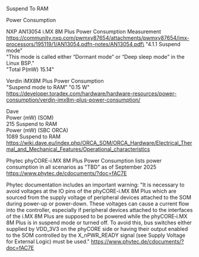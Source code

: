 Suspend To RAM

Power Consumption

NXP AN13054 i.MX 8M Plus Power Consumption Measurement\
https://community.nxp.com/pwmxy87654/attachments/pwmxy87654/imx-processors/195119/1/AN13054.pdfn-notes/AN13054.pdf\
"4.1.1 Suspend mode"\
"This mode is called either “Dormant mode” or “Deep sleep mode” in the Linux BSP."\
"Total P(mW) 15.14"

Verdin iMX8M Plus Power Consumption\
"Suspend mode to RAM" "0.15 W"\
https://developer.toradex.com/hardware/hardware-resources/power-consumption/verdin-imx8m-plus-power-consumption/

Dave\
Power (mW) (SOM)\
215 Suspend to RAM\
Power (mW) (SBC ORCA)\
1089 Suspend to RAM\
https://wiki.dave.eu/index.php/ORCA_SOM/ORCA_Hardware/Electrical_Thermal_and_Mechanical_Features/Operational_characteristics

Phytec
phyCORE-i.MX 8M Plus Power Consumption
lists power consumption in all scenarios as "TBD" as of September 2025
https://www.phytec.de/cdocuments/?doc=fAC7E

Phytec documentation includes an important warning:
"It is necessary to avoid voltages at the IO pins of the phyCORE-i.MX 8M Plus which are sourced from the supply voltage of peripheral devices attached to the SOM during power-up or power-down. These voltages can cause a current flow into the controller, especially if peripheral devices attached to the interfaces of the i.MX 8M Plus are supposed to be powered while the phyCORE‑i.MX 8M Plus is in suspend mode or turned off. To avoid this, bus switches either supplied by VDD_3V3 on the phyCORE side or having their output enabled to the SOM controlled by the X_nPWR_READY signal (see Supply Voltage for External Logic) must be used."
https://www.phytec.de/cdocuments/?doc=fAC7E
